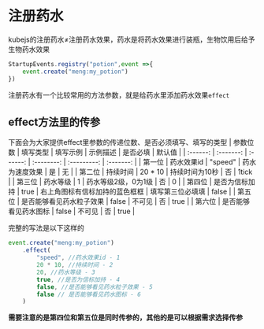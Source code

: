 # 注册药水
kubejs的注册药水≠注册药水效果，药水是将药水效果进行装瓶，生物饮用后给予生物药水效果
```js
StartupEvents.registry("potion",event =>{
    event.create("meng:my_potion")
})
```
注册药水有一个比较常用的方法参数，就是给药水里添加药水效果`effect`
## effect方法里的传参
下面会为大家提供effect里参数的传递位数、是否必须填写、填写的类型
| 参数位数 | 填写类型 | 填写示例 | 示例描述 | 是否必填 | 默认值 |
| :------: | :-------: | :------: | :--------: | :---------: | :-------: |
| 第一位 | 药水效果id | "speed" | 药水为速度效果 | 是 | 无 |
| 第二位 | 持续时间 | 20 * 10 | 持续时间为10秒 | 否 | 1tick |
| 第三位 | 药水等级 | 1 | 药水等级2级，0为1级 | 否 | 0 |
| 第四位 | 是否为信标加持 | true | 右上角图标有信标加持的蓝色框框 | 填写第三位必填填 | false |
| 第五位 | 是否能够看见药水粒子效果 | false | 不可见 | 否 | true |
| 第六位 | 是否能够看见药水图标 | false | 不可见 | 否 | true |

完整的写法是以下这样的
```js
event.create("meng:my_potion")
    .effect(
        "speed", //药水效果id - 1
        20 * 10, //持续时间 - 2
        20, //药水等级 - 3
        true, //是否为信标加持 - 4
        false, //是否能够看见药水粒子效果 - 5
        false // 是否能够看见药水图标 - 6
    )
```
**需要注意的是第四位和第五位是同时传参的，其他的是可以根据需求选择传参**